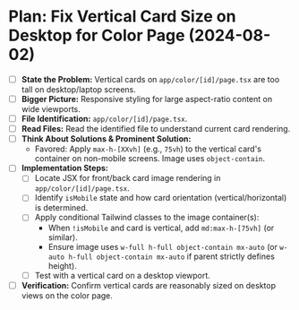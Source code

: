 # Plan: Fix Vertical Card Size on Desktop for Color Page (2024-08-02)

- [ ] **State the Problem:** Vertical cards on `app/color/[id]/page.tsx` are too tall on desktop/laptop screens.
- [ ] **Bigger Picture:** Responsive styling for large aspect-ratio content on wide viewports.
- [ ] **File Identification:** `app/color/[id]/page.tsx`.
- [ ] **Read Files:** Read the identified file to understand current card rendering.
- [ ] **Think About Solutions & Prominent Solution:**
    - Favored: Apply `max-h-[XXvh]` (e.g., `75vh`) to the vertical card's container on non-mobile screens. Image uses `object-contain`.
- [ ] **Implementation Steps:**
    - [ ] Locate JSX for front/back card image rendering in `app/color/[id]/page.tsx`.
    - [ ] Identify `isMobile` state and how card orientation (vertical/horizontal) is determined.
    - [ ] Apply conditional Tailwind classes to the image container(s):
        - When `!isMobile` and card is vertical, add `md:max-h-[75vh]` (or similar).
        - Ensure image uses `w-full h-full object-contain mx-auto` (or `w-auto h-full object-contain mx-auto` if parent strictly defines height).
    - [ ] Test with a vertical card on a desktop viewport.
- [ ] **Verification:** Confirm vertical cards are reasonably sized on desktop views on the color page. 